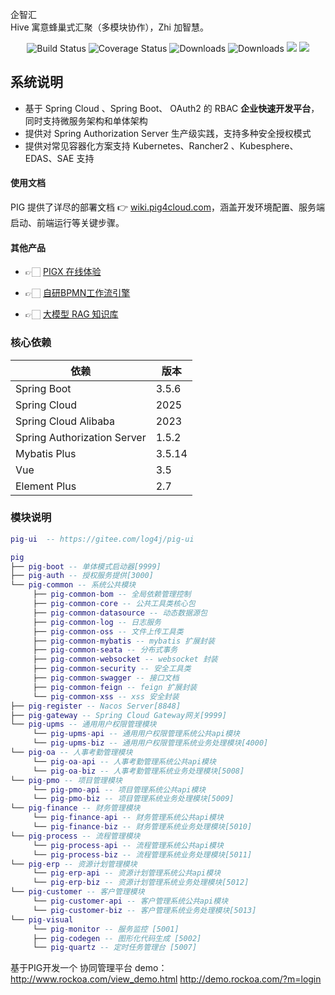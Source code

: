 企智汇   
Hive 寓意蜂巢式汇聚（多模块协作），Zhi 加智慧。

<p align="center">
 <img src="https://img.shields.io/badge/Pig-3.9-success.svg" alt="Build Status">
 <img src="https://img.shields.io/badge/Spring%20Cloud-2025-blue.svg" alt="Coverage Status">
 <img src="https://img.shields.io/badge/Spring%20Boot-3.5-blue.svg" alt="Downloads">
 <img src="https://img.shields.io/badge/Vue-3.5-blue.svg" alt="Downloads">
 <img src="https://img.shields.io/github/license/pig-mesh/pig"/>
 <img src="https://gitcode.com/pig-mesh/pig/star/badge.svg"/>
</p>

## 系统说明

- 基于 Spring Cloud 、Spring Boot、 OAuth2 的 RBAC **企业快速开发平台**， 同时支持微服务架构和单体架构
- 提供对 Spring Authorization Server 生产级实践，支持多种安全授权模式
- 提供对常见容器化方案支持 Kubernetes、Rancher2 、Kubesphere、EDAS、SAE 支持

#### 使用文档

PIG 提供了详尽的部署文档 👉 [wiki.pig4cloud.com](https://wiki.pig4cloud.com)，涵盖开发环境配置、服务端启动、前端运行等关键步骤。

#### 其他产品

- 👉🏻 [PIGX 在线体验](http://home.pig4cloud.com:38081)

- 👉🏻 [自研BPMN工作流引擎](http://home.pig4cloud.com:38082)

- 👉🏻 [大模型 RAG 知识库](http://home.pig4cloud.com:38083)


### 核心依赖

| 依赖                         | 版本     |
|-----------------------------|--------|
| Spring Boot                 | 3.5.6  |
| Spring Cloud                | 2025   |
| Spring Cloud Alibaba        | 2023   |
| Spring Authorization Server | 1.5.2  |
| Mybatis Plus                | 3.5.14 |
| Vue                         | 3.5    |
| Element Plus                | 2.7    |

### 模块说明

```lua
pig-ui  -- https://gitee.com/log4j/pig-ui

pig
├── pig-boot -- 单体模式启动器[9999]
├── pig-auth -- 授权服务提供[3000]
└── pig-common -- 系统公共模块
     ├── pig-common-bom -- 全局依赖管理控制
     ├── pig-common-core -- 公共工具类核心包
     ├── pig-common-datasource -- 动态数据源包
     ├── pig-common-log -- 日志服务
     ├── pig-common-oss -- 文件上传工具类
     ├── pig-common-mybatis -- mybatis 扩展封装
     ├── pig-common-seata -- 分布式事务
     ├── pig-common-websocket -- websocket 封装
     ├── pig-common-security -- 安全工具类
     ├── pig-common-swagger -- 接口文档
     ├── pig-common-feign -- feign 扩展封装
     └── pig-common-xss -- xss 安全封装
├── pig-register -- Nacos Server[8848]
├── pig-gateway -- Spring Cloud Gateway网关[9999]
└── pig-upms -- 通用用户权限管理模块
     └── pig-upms-api -- 通用用户权限管理系统公共api模块
     └── pig-upms-biz -- 通用用户权限管理系统业务处理模块[4000]
└── pig-oa -- 人事考勤管理模块
     └── pig-oa-api -- 人事考勤管理系统公共api模块
     └── pig-oa-biz -- 人事考勤管理系统业务处理模块[5008]
└── pig-pmo -- 项目管理模块
     └── pig-pmo-api -- 项目管理系统公共api模块
     └── pig-pmo-biz -- 项目管理系统业务处理模块[5009]
└── pig-finance -- 财务管理模块
     └── pig-finance-api -- 财务管理系统公共api模块
     └── pig-finance-biz -- 财务管理系统业务处理模块[5010]
└── pig-process -- 流程管理模块
     └── pig-process-api -- 流程管理系统公共api模块
     └── pig-process-biz -- 流程管理系统业务处理模块[5011]
└── pig-erp -- 资源计划管理模块
     └── pig-erp-api -- 资源计划管理系统公共api模块
     └── pig-erp-biz -- 资源计划管理系统业务处理模块[5012]
└── pig-customer -- 客户管理模块
     └── pig-customer-api -- 客户管理系统公共api模块
     └── pig-customer-biz -- 客户管理系统业务处理模块[5013]
└── pig-visual
     └── pig-monitor -- 服务监控 [5001]
     ├── pig-codegen -- 图形化代码生成 [5002]
     └── pig-quartz -- 定时任务管理台 [5007]
```

基于PIG开发一个 协同管理平台
demo：http://www.rockoa.com/view_demo.html
      http://demo.rockoa.com/?m=login
